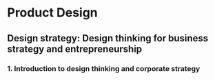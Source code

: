 # Product Design
## Design strategy: Design thinking for business strategy and entrepreneurship

### 1. Introduction to design thinking and corporate strategy
